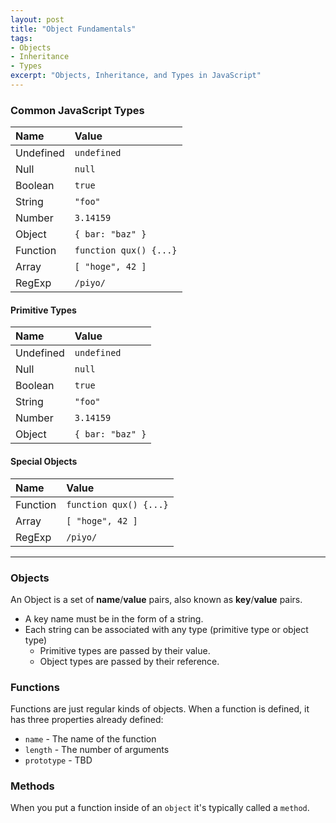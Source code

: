 ```yaml
---
layout: post
title: "Object Fundamentals"
tags:
- Objects
- Inheritance
- Types
excerpt: "Objects, Inheritance, and Types in JavaScript"
---
```

### Common JavaScript Types

| **Name**  | **Value**              |
| :-------- | :----------------------|
| Undefined | `undefined`            |
| Null      | `null`                 |
| Boolean   | `true`                 |
| String    | `"foo"`                |
| Number    | `3.14159`              |
| Object    | `{ bar: "baz" }`       |
| Function  | `function qux() {...}` |
| Array     | `[ "hoge", 42 ]`       |
| RegExp    | `/piyo/`               |

#### Primitive Types

| **Name**  | **Value**              |
| :-------- | :----------------------|
| Undefined | `undefined`            |
| Null      | `null`                 |
| Boolean   | `true`                 |
| String    | `"foo"`                |
| Number    | `3.14159`              |
| Object    | `{ bar: "baz" }`       |

<!-- <code data-gist-id="ca3cd7e9851b405f934d"></code> -->

#### Special Objects

| **Name**  | **Value**               |
| :-------- | :-----------------------|
| Function  | `function qux() {...}`  |
| Array     | `[ "hoge", 42 ]`        |
| RegExp    | `/piyo/`                |

----

### Objects

An Object is a set of **name**/**value** pairs, also known as **key**/**value** pairs.

  * A key name must be in the form of a string.
  * Each string can be associated with any type (primitive type or object type)
      * Primitive types are passed by their value.
      * Object types are passed by their reference.

### Functions

Functions are just regular kinds of objects. When a function is defined, it has
three properties already defined:

* `name` - The name of the function
* `length` - The number of arguments
* `prototype` - TBD

### Methods

When you put a function inside of an `object` it's typically called a `method`.
